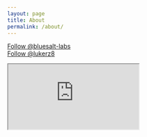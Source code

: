 ```yaml
---
layout: page
title: About
permalink: /about/
---
```


<a class="github-button" href="https://github.com/bluesalt-labs" data-count-href="/bluesalt-labs/followers" data-count-api="/users/bluesalt-labs#followers" data-count-aria-label="# followers on GitHub" aria-label="Follow @bluesalt-labs on GitHub">Follow @bluesalt-labs</a><br />
<a class="github-button" href="https://github.com/lukerz8" data-count-href="/lukerz8/followers" data-count-api="/users/lukerz8#followers" data-count-aria-label="# followers on GitHub" aria-label="Follow @lukerz8 on GitHub">Follow @lukerz8</a>

<div class="container">
    <iframe id="stackoverflow-iframe" src="http://stackoverflow.com/story/lsontrop" />
</div>